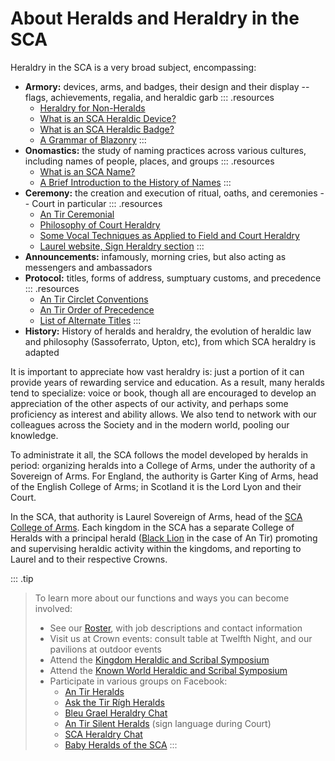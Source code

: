 # About Heralds and Heraldry in the SCA

Heraldry in the SCA is a very broad subject, encompassing:

* __Armory:__ devices, arms, and badges, their design and their display -- flags, achievements, regalia, and heraldic garb
::: .resources
  * [Heraldry for Non-Heralds](http://heraldry.sca.org/armory/newprimer/)
  * [What is an SCA Heraldic Device?](http://heraldry.sca.org/armory/whatis/device.html)
  * [What is an SCA Heraldic Badge?](http://heraldry.sca.org/armory/whatis/badge.html)
  * [A Grammar of Blazonry](http://heraldry.sca.org/armory/bruce.html)
:::
* __Onomastics:__ the study of naming practices across various cultures, including names of people, places, and groups
::: .resources
  * [What is an SCA Name?](http://heraldry.sca.org/armory/whatis/name.html)
  * [A Brief Introduction to the History of Names](http://heraldry.sca.org/names/namehist.html)
:::
* __Ceremony:__ the creation and execution of ritual, oaths, and ceremonies -- Court in particular
::: .resources
  * [An Tir Ceremonial][ceremonial]
  * [Philosophy of Court Heraldry](http://heraldry.sca.org/voice/philosophyonherald.html)
  * [Some Vocal Techniques as Applied to Field and Court Heraldry](http://heraldry.sca.org/voice/vocaltech.html)
  * [Laurel website, Sign Heraldry section](http://heraldry.sca.org/signheraldry.html)
:::
* __Announcements:__ infamously, morning cries, but also acting as messengers and ambassadors
* __Protocol:__ titles, forms of address, sumptuary customs, and precedence
::: .resources
  * [An Tir Circlet Conventions](/document/view/reference/circlets)
  * [An Tir Order of Precedence](https://op.antirheralds.org)
  * [List of Alternate Titles](http://heraldry.sca.org/titles.html)
:::
* __History:__ History of heralds and heraldry, the evolution of heraldic law and philosophy (Sassoferrato, Upton, etc), from which SCA heraldry is adapted

It is important to appreciate how vast heraldry is: just a portion of it can provide years of rewarding service and education.  As a result, many heralds tend to specialize:  voice or book, though all are encouraged to develop an appreciation of the other aspects of our activity, and perhaps some proficiency as interest and ability allows.  We also tend to network with our colleagues across the Society and in the modern world, pooling our knowledge.

To administrate it all, the SCA follows the model developed by heralds in period: organizing heralds into a College of Arms, under the authority of a Sovereign of Arms.  For England, the authority is Garter King of Arms, head of the English College of Arms; in Scotland it is the Lord Lyon and their Court.

In the SCA, that authority is Laurel Sovereign of Arms, head of the [SCA College of Arms][coa].  Each kingdom in the SCA has a separate College of Heralds with a principal herald ([Black Lion][blacklion] in the case of An Tir) promoting and supervising heraldic activity within the kingdoms, and reporting to Laurel and to their respective Crowns.

::: .tip
> To learn more about our functions and ways you can become involved:
>
> * See our [Roster](/staff), with job descriptions and contact information
> * Visit us at Crown events: consult table at Twelfth Night, and our pavilions at outdoor events
> * Attend the [Kingdom Heraldic and Scribal Symposium](/symposium)
> * Attend the [Known World Heraldic and Scribal Symposium](http://heraldry.sca.org/kwhss)
> * Participate in various groups on Facebook:
>   * [An Tir Heralds](https://www.facebook.com/groups/1466187777043480/)
>   * [Ask the Tir Rígh Heralds](https://www.facebook.com/groups/526745464046453/)
>   * [Bleu Grael Heraldry Chat](https://www.facebook.com/groups/bleugrealherald/)
>   * [An Tir Silent Heralds](https://www.facebook.com/groups/517913661699466/) (sign language during Court)
>   * [SCA Heraldry Chat](https://www.facebook.com/groups/SCAHeraldryChat/)
>   * [Baby Heralds of the SCA](https://www.facebook.com/groups/458411554260838/)
:::

[blacklion]: /staff/office/black-lion
[ceremonial]: /ceremonial
[coa]: http://heraldry.sca.org
